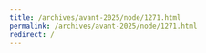 ```yaml
---
title: /archives/avant-2025/node/1271.html
permalink: /archives/avant-2025/node/1271.html
redirect: /
---
```

